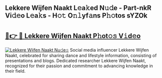## Lekkere Wijfen Naakt L𝚎a𝚔ed N𝚞𝚍e - Part-nkR Vi𝚍𝚎o L𝚎a𝚔s - H𝚘𝚝 O𝚗𝚕yf𝚊ns P𝚑𝚘tos sYZOk

# <h2><a href="http://kf5z7lf.oniu.top/?m=Lekkere+Wijfen+Naakt">🔗👉 🔴 Lekkere Wijfen Naakt P𝚑ot𝚘𝚜 V𝚒d𝚎o</a></h2>

[![Lekkere Wijfen Naakt Nu𝚍e𝚜](https://i.imgur.com/0qMVB7G.gif)](http://kf5z7lf.oniu.top/?m=Lekkere+Wijfen+Naakt)
Social media influencer Lekkere Wijfen Naakt, celebrated for sharing dance and lifestyle information, consisting of presentations and blogs. Dedicated researcher Lekkere Wijfen Naakt, recognized for their passion and commitment to advancing knowledge in their field.  
